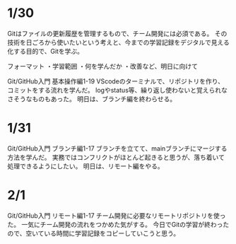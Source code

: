 # 1/30
Gitはファイルの更新履歴を管理するもので、チーム開発には必須である。
その技術を日ごろから使いたいという考えと、今までの学習記録をデジタルで見える化する目的で、Gitを学ぶ。

フォーマット
・学習範囲
・何を学んだか
・改善など、明日に向けて

Git/GitHub入門 基本操作編1-19
VScodeのターミナルで、リポジトリを作り、コミットをする流れを学んだ。
logやstatus等、繰り返し使わないと覚えられなさそうなものもあった。
明日は、ブランチ編を終わらせる。

# 1/31
Git/GitHub入門 ブランチ編1-17
ブランチを立てて、mainブランチにマージする方法を学んだ。
実務ではコンフリクトがほとんど起きると思うが、落ち着いて処理できるようにしたい。
明日は、リモート編をやる。

# 2/1
Git/GitHub入門 リモート編1-17
チーム開発に必要なリモートリポジトリを使った。
一気にチーム開発の流れをつかめた気がする。
今日でGitの学習が終わったので、空いている時間に学習記録をコピーしていこうと思う。
